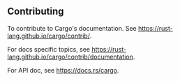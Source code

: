 ## Contributing

To contribute to Cargo's documentation. See <https://rust-lang.github.io/cargo/contrib/>.

For docs specific topics, see <https://rust-lang.github.io/cargo/contrib/documentation>.

For API doc, see <https://docs.rs/cargo>.
